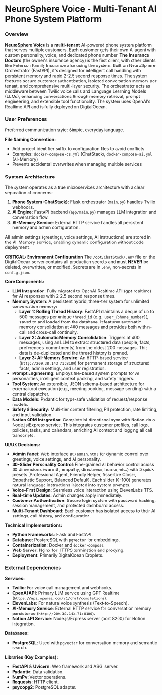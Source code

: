 # NeuroSphere Voice - Multi-Tenant AI Phone System Platform

### Overview
**NeuroSphere Voice** is a **multi-tenant** AI-powered phone system platform that serves multiple customers. Each customer gets their own AI agent with custom personality, voice, and dedicated phone number. **The Insurance Doctors** (the owner's insurance agency) is the first client, with other clients like Peterson Family Insurance also using the system. Built on NeuroSphere Orchestrator (FastAPI), it's designed for intelligent call handling with persistent memory and rapid 2-2.5 second response times. The system features secure customer authentication, isolated conversation memory per tenant, and comprehensive multi-layer security. The orchestrator acts as middleware between Twilio voice calls and Language Learning Models (LLMs), enhancing conversations through memory retrieval, prompt engineering, and extensible tool functionality. The system uses OpenAI's Realtime API and is fully deployed on DigitalOcean.

### User Preferences
Preferred communication style: Simple, everyday language.

**File Naming Convention:**
- Add project identifier suffix to configuration files to avoid conflicts
- Examples: `docker-compose-cs.yml` (ChatStack), `docker-compose-ai.yml` (AI-Memory)
- Prevents accidental overwrites when managing multiple services

### System Architecture
The system operates as a true microservices architecture with a clear separation of concerns:

1.  **Phone System (ChatStack)**: Flask orchestrator (`main.py`) handles Twilio webhooks.
2.  **AI Engine**: FastAPI backend (`app/main.py`) manages LLM integration and conversation flow.
3.  **AI-Memory Service**: External HTTP service handles all persistent memory and admin configuration.

All admin settings (greetings, voice settings, AI instructions) are stored in the AI-Memory service, enabling dynamic configuration without code deployment.

**CRITICAL: Environment Configuration**
The `/opt/ChatStack/.env` file on the DigitalOcean server contains all production secrets and must **NEVER** be deleted, overwritten, or modified. Secrets are in `.env`, non-secrets in `config.json`.

**Core Components:**

-   **LLM Integration**: Fully migrated to OpenAI Realtime API (gpt-realtime) for AI responses with 2-2.5 second response times.
-   **Memory System**: A persistent hybrid, three-tier system for unlimited conversation memory:
    -   **Layer 1: Rolling Thread History**: FastAPI maintains a deque of up to 500 messages per unique `thread_id` (e.g., `user_{phone_number}`), saved to and loaded from the database. It features automatic memory consolidation at 400 messages and provides both within-call and cross-call continuity.
    -   **Layer 2: Automatic Memory Consolidation**: Triggers at 400 messages, using an LLM to extract structured data (people, facts, preferences, commitments) from the oldest 200 messages. This data is de-duplicated and the thread history is pruned.
    -   **Layer 3: AI-Memory Service**: An HTTP-based service (`http://209.38.143.71:8100`) for permanent storage of structured facts, admin settings, and user registration.
-   **Prompt Engineering**: Employs file-based system prompts for AI personalities, intelligent context packing, and safety triggers.
-   **Tool System**: An extensible, JSON schema-based architecture for external tool execution (e.g., meeting booking, message sending) with a central dispatcher.
-   **Data Models**: Pydantic for type-safe validation of request/response models.
-   **Safety & Security**: Multi-tier content filtering, PII protection, rate limiting, and input validation.
-   **Notion CRM Integration**: Complete bi-directional sync with Notion via a Node.js/Express service. This integrates customer profiles, call logs, policies, tasks, and calendars, enriching AI context and logging all call transcripts.

**UI/UX Decisions:**
-   **Admin Panel**: Web interface at `/admin.html` for dynamic control over greetings, voice settings, and AI personality.
-   **30-Slider Personality Control**: Fine-grained AI behavior control across 30 dimensions (warmth, empathy, directness, humor, etc.) with 5 quick presets (Professional Agent, Friendly Helper, Assertive Closer, Empathetic Support, Balanced Default). Each slider (0-100) generates natural language instructions injected into system prompts.
-   **Voice-First Design**: Seamless voice interaction using ElevenLabs TTS.
-   **Real-time Updates**: Admin changes apply immediately.
-   **Customer Authentication**: Secure login system with password hashing, session management, and protected dashboard access.
-   **Multi-Tenant Dashboard**: Each customer has isolated access to their AI settings, call history, and configuration.

**Technical Implementations:**
-   **Python Frameworks**: Flask and FastAPI.
-   **Database**: PostgreSQL with `pgvector` for embeddings.
-   **Containerization**: Docker and `docker-compose`.
-   **Web Server**: Nginx for HTTPS termination and proxying.
-   **Deployment**: Primarily DigitalOcean Droplets.

### External Dependencies

**Services:**
-   **Twilio**: For voice call management and webhooks.
-   **OpenAI API**: Primary LLM service using GPT Realtime (`https://api.openai.com/v1/chat/completions`).
-   **ElevenLabs**: For natural voice synthesis (Text-to-Speech).
-   **AI-Memory Service**: External HTTP service for conversation memory persistence (`http://209.38.143.71:8100`).
-   **Notion API Service**: Node.js/Express server (port 8200) for Notion integration.

**Databases:**
-   **PostgreSQL**: Used with `pgvector` for conversation memory and semantic search.

**Libraries (Key Examples):**
-   **FastAPI** & **Uvicorn**: Web framework and ASGI server.
-   **Pydantic**: Data validation.
-   **NumPy**: Vector operations.
-   **Requests**: HTTP client.
-   **psycopg2**: PostgreSQL adapter.